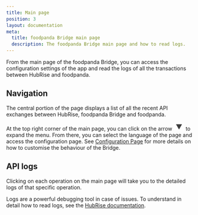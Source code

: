 ```yaml
---
title: Main page
position: 3
layout: documentation
meta:
  title: foodpanda Bridge main page
  description: The foodpanda Bridge main page and how to read logs.
---
```


From the main page of the foodpanda Bridge, you can access the configuration settings of the app and read the logs of all the transactions between HubRise and foodpanda.

## Navigation

The central portion of the page displays a list of all the recent API exchanges between HubRise, foodpanda Bridge and foodpanda.

At the top right corner of the main page, you can click on the arrow <InlineImage width="20" height="20">![Arrow icon](../images/arrow-icon.jpg)</InlineImage> to expand the menu. From there, you can select the language of the page and access the configuration page. See [Configuration Page](/apps/foodpanda/configuration) for more details on how to customise the behaviour of the Bridge.

## API logs

Clicking on each operation on the main page will take you to the detailed logs of that specific operation.

Logs are a powerful debugging tool in case of issues. To understand in detail how to read logs, see the [HubRise documentation](/docs/hubrise-logs/).
